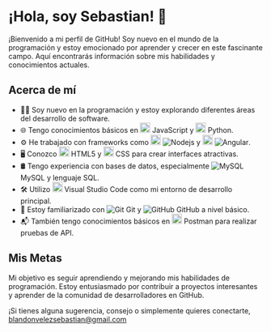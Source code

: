 # ¡Hola, soy Sebastian! 👋

¡Bienvenido a mi perfil de GitHub! Soy nuevo en el mundo de la programación y estoy emocionado por aprender y crecer en este fascinante campo. Aquí encontrarás información sobre mis habilidades y conocimientos actuales.

## Acerca de mí

- 👨‍💻 Soy nuevo en la programación y estoy explorando diferentes áreas del desarrollo de software.
- 🌐 Tengo conocimientos básicos en <img src="https://img.icons8.com/color/20/000000/javascript.png" width="20" height="20"/> JavaScript y <img src="https://img.icons8.com/color/20/000000/python.png" width="20" height="20"/> Python.
- ⚙️ He trabajado con frameworks como <img src="https://img.icons8.com/color/20/000000/nodejs.png" width="20" height="20"/> ![Nodejs](https://img.shields.io/badge/-NodeJS-darkgreen?style=flat&logo=nodedotjs)
 y <img src="https://img.icons8.com/color/20/000000/angularjs.png" width="20" height="20"/> ![Angular](https://img.shields.io/badge/-Angular-DD0031?style=flat&logo=angular).
- 🖥️ Conozco <img src="https://img.icons8.com/color/20/000000/html-5.png" width="20" height="20"/> HTML5 y <img src="https://img.icons8.com/color/20/000000/css3.png" width="20" height="20"/> CSS para crear interfaces atractivas.
- 🛢️ Tengo experiencia con bases de datos, especialmente ![MySQL](https://img.shields.io/badge/-MySQL-gray?style=flat&logo=mysql) MySQL y lenguaje SQL.
- 🛠️ Utilizo <img src="https://img.icons8.com/color/20/000000/visual-studio-code-2019.png" width="20" height="20"/> Visual Studio Code como mi entorno de desarrollo principal.
- 🔄 Estoy familiarizado con ![Git](https://img.shields.io/badge/-Git-white?style=flat&logo=git) Git y
![GitHub](https://img.shields.io/badge/-GitHub-181717?style=flat&logo=github) GitHub a nivel básico.
- 📬 También tengo conocimientos básicos en <img src="https://static-00.iconduck.com/assets.00/postman-icon-1024x1024-11pmuvgb.png" width="20" height="20"/> Postman para realizar pruebas de API.

## Mis Metas

Mi objetivo es seguir aprendiendo y mejorando mis habilidades de programación. Estoy entusiasmado por contribuir a proyectos interesantes y aprender de la comunidad de desarrolladores en GitHub.

¡Si tienes alguna sugerencia, consejo o simplemente quieres conectarte, [blandonvelezsebastian@gmail.com](mailto:blandonvelezsebastian@gmail.com)





